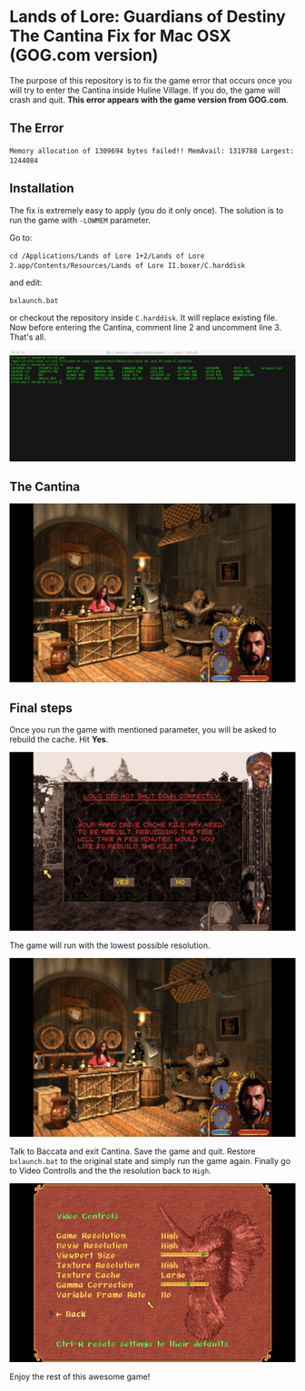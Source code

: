 # Lands of Lore: Guardians of Destiny The Cantina Fix for Mac OSX (GOG.com version)

The purpose of this repository is to fix the game error that occurs once you will try to enter the Cantina inside
Huline Village. If you do, the game will crash and quit. **This error appears with the game version from GOG.com**.

## The Error
`Memory allocation of 1309694 bytes failed!! MemAvail: 1319788 Largest: 1244084`

## Installation

The fix is extremely easy to apply (you do it only once). The solution is to run the game with `-LOWMEM` parameter.

Go to:

`cd /Applications/Lands of Lore 1+2/Lands of Lore 2.app/Contents/Resources/Lands of Lore II.boxer/C.harddisk`

and edit:

`bxlaunch.bat`

or checkout the repository inside `C.harddisk`. It will replace existing file. Now before entering the Cantina,
comment line 2 and uncomment line 3. That's all.

![Destination](https://raw.githubusercontent.com/komarnicki/lands-of-lore-2/master/screenshots/destination.png)

## The Cantina

![The Cantina](https://raw.githubusercontent.com/komarnicki/lands-of-lore-2/master/screenshots/cantina1.png)

## Final steps

Once you run the game with mentioned parameter, you will be asked to rebuild the cache. Hit **Yes**.

![The Cantina (Low Memory)](https://raw.githubusercontent.com/komarnicki/lands-of-lore-2/master/screenshots/cantina2.png)

The game will run with the lowest possible resolution.

![The Cantina (Low Memory)](https://raw.githubusercontent.com/komarnicki/lands-of-lore-2/master/screenshots/cantina3.png)

Talk to Baccata and exit Cantina. Save the game and quit. Restore `bxlaunch.bat` to the original state and simply
run the game again. Finally go to Video Controlls and the the resolution back to `High`.

![Video Controlls](https://raw.githubusercontent.com/komarnicki/lands-of-lore-2/master/screenshots/video_controlls.png)

Enjoy the rest of this awesome game!
